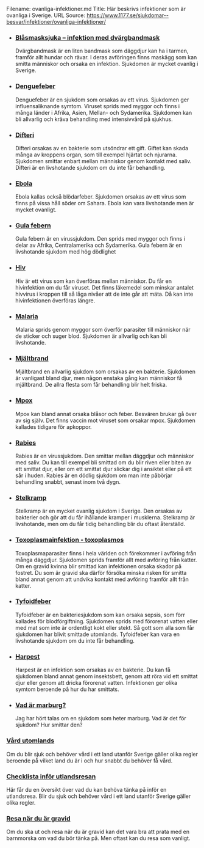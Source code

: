 Filename: ovanliga-infektioner.md
Title: Här beskrivs infektioner som är ovanliga i Sverige.
URL Source: https://www.1177.se/sjukdomar--besvar/infektioner/ovanliga-infektioner/

*   ### [Blåsmasksjuka – infektion med dvärgbandmask](https://www.1177.se/sjukdomar--besvar/infektioner/ovanliga-infektioner/blasmasksjuka--infektion-med-dvargbandmask/)
    
    Dvärgbandmask är en liten bandmask som däggdjur kan ha i tarmen, framför allt hundar och rävar. I deras avföringen finns maskägg som kan smitta människor och orsaka en infektion. Sjukdomen är mycket ovanlig i Sverige.
    
*   ### [Denguefeber](https://www.1177.se/sjukdomar--besvar/infektioner/ovanliga-infektioner/denguefeber/)
    
    Denguefeber är en sjukdom som orsakas av ett virus. Sjukdomen ger influensaliknande symtom. Viruset sprids med myggor och finns i många länder i Afrika, Asien, Mellan- och Sydamerika. Sjukdomen kan bli allvarlig och kräva behandling med intensivvård på sjukhus.
    
*   ### [Difteri](https://www.1177.se/sjukdomar--besvar/infektioner/ovanliga-infektioner/difteri/)
    
    Difteri orsakas av en bakterie som utsöndrar ett gift. Giftet kan skada många av kroppens organ, som till exempel hjärtat och njurarna. Sjukdomen smittar enbart mellan människor genom kontakt med saliv. Difteri är en livshotande sjukdom om du inte får behandling.
    
*   ### [Ebola](https://www.1177.se/sjukdomar--besvar/infektioner/ovanliga-infektioner/ebola/)
    
    Ebola kallas också blödarfeber. Sjukdomen orsakas av ett virus som finns på vissa håll söder om Sahara. Ebola kan vara livshotande men är mycket ovanligt.
    
*   ### [Gula febern](https://www.1177.se/sjukdomar--besvar/infektioner/ovanliga-infektioner/gula-febern/)
    
    Gula febern är en virussjukdom. Den sprids med myggor och finns i delar av Afrika, Centralamerika och Sydamerika. Gula febern är en livshotande sjukdom med hög dödlighet
    
*   ### [Hiv](https://www.1177.se/sjukdomar--besvar/infektioner/ovanliga-infektioner/hiv-och-aids/)
    
    Hiv är ett virus som kan överföras mellan människor. Du får en hivinfektion om du får viruset. Det finns läkemedel som minskar antalet hivvirus i kroppen till så låga nivåer att de inte går att mäta. Då kan inte hivinfektionen överföras längre.
    
*   ### [Malaria](https://www.1177.se/sjukdomar--besvar/infektioner/ovanliga-infektioner/malaria/)
    
    Malaria sprids genom myggor som överför parasiter till människor när de sticker och suger blod. Sjukdomen är allvarlig och kan bli livshotande.
    
*   ### [Mjältbrand](https://www.1177.se/sjukdomar--besvar/infektioner/ovanliga-infektioner/mjaltbrand/)
    
    Mjältbrand en allvarlig sjukdom som orsakas av en bakterie. Sjukdomen är vanligast bland djur, men någon enstaka gång kan människor få mjältbrand. De allra flesta som får behandling blir helt friska.
    
*   ### [Mpox](https://www.1177.se/sjukdomar--besvar/infektioner/ovanliga-infektioner/mpox/)
    
    Mpox kan bland annat orsaka blåsor och feber. Besvären brukar gå över av sig själv. Det finns vaccin mot viruset som orsakar mpox. Sjukdomen kallades tidigare för apkoppor.
    
*   ### [Rabies](https://www.1177.se/sjukdomar--besvar/infektioner/ovanliga-infektioner/rabies/)
    
    Rabies är en virussjukdom. Den smittar mellan däggdjur och människor med saliv. Du kan till exempel bli smittad om du blir riven eller biten av ett smittat djur, eller om ett smittat djur slickar dig i ansiktet eller på ett sår i huden. Rabies är en dödlig sjukdom om man inte påbörjar behandling snabbt, senast inom två dygn.
    
*   ### [Stelkramp](https://www.1177.se/sjukdomar--besvar/infektioner/ovanliga-infektioner/stelkramp/)
    
    Stelkramp är en mycket ovanlig sjukdom i Sverige. Den orsakas av bakterier och gör att du får ihållande kramper i musklerna. Stelkramp är livshotande, men om du får tidig behandling blir du oftast återställd.
    

*   ### [Toxoplasmainfektion - toxoplasmos](https://www.1177.se/sjukdomar--besvar/infektioner/ovanliga-infektioner/toxoplasmainfektion---toxoplasmos/)
    
    Toxoplasmaparasiter finns i hela världen och förekommer i avföring från många däggdjur. Sjukdomen sprids framför allt med avföring från katter. Om en gravid kvinna blir smittad kan infektionen orsaka skador på fostret. Du som är gravid ska därför försöka minska risken för smitta bland annat genom att undvika kontakt med avföring framför allt från katter.
    
*   ### [Tyfoidfeber](https://www.1177.se/sjukdomar--besvar/infektioner/ovanliga-infektioner/tyfoidfeber/)
    
    Tyfoidfeber är en bakteriesjukdom som kan orsaka sepsis, som förr kallades för blodförgiftning. Sjukdomen sprids med förorenat vatten eller med mat som inte är ordentligt kokt eller stekt. Så gott som alla som får sjukdomen har blivit smittade utomlands. Tyfoidfeber kan vara en livshotande sjukdom om du inte får behandling.
    
*   ### [Harpest](https://www.1177.se/sjukdomar--besvar/infektioner/ovanliga-infektioner/harpest/)
    
    Harpest är en infektion som orsakas av en bakterie. Du kan få sjukdomen bland annat genom insektsbett, genom att röra vid ett smittat djur eller genom att dricka förorenat vatten. Infektionen ger olika symtom beroende på hur du har smittats.
    
*   ### [Vad är marburg?](https://www.1177.se/sjukdomar--besvar/infektioner/ovanliga-infektioner/vad-ar-marburg/)
    
    Jag har hört talas om en sjukdom som heter marburg. Vad är det för sjukdom? Hur smittar den?
    

### [Vård utomlands](https://www.1177.se/sa-fungerar-varden/vard-vid-resa-utomlands/vard-utomlands/)

Om du blir sjuk och behöver vård i ett land utanför Sverige gäller olika regler beroende på vilket land du är i och hur snabbt du behöver få vård.

### [Checklista inför utlandsresan](https://www.1177.se/liv--halsa/reserad-och-vaccinationer/allmanna-reserad/checklista-infor-utlandsresan/)

Här får du en översikt över vad du kan behöva tänka på inför en utlandsresa. Blir du sjuk och behöver vård i ett land utanför Sverige gäller olika regler.

### [Resa när du är gravid](https://www.1177.se/liv--halsa/reserad-och-vaccinationer/allmanna-reserad/resa-nar-du-ar-gravid/)

Om du ska ut och resa när du är gravid kan det vara bra att prata med en barnmorska om vad du bör tänka på. Men oftast kan du resa som vanligt.